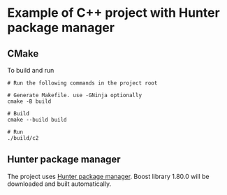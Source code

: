 # Example of C++ project with Hunter package manager 

## CMake

To build and run
```
# Run the following commands in the project root

# Generate Makefile. use -GNinja optionally
cmake -B build

# Build
cmake --build build

# Run
./build/c2
```


## Hunter package manager
The project uses [Hunter package manager](https://github.com/cpp-pm/hunter). Boost library 1.80.0 will be downloaded and built automatically.
